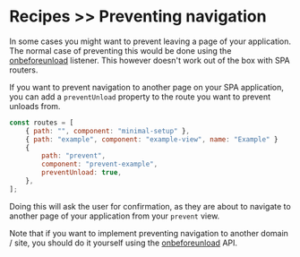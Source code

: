 # Recipes >> Preventing navigation

In some cases you might want to prevent leaving a page of your application. The normal case of preventing this
would be done using the [onbeforeunload](https://developer.mozilla.org/en-US/docs/Web/API/WindowEventHandlers/onbeforeunload)
listener. This however doesn't work out of the box with SPA routers.

If you want to prevent navigation to another page on your SPA application, you can add a `preventUnload` property
to the route you want to prevent unloads from.

```javascript
const routes = [
    { path: "", component: "minimal-setup" },
    { path: "example", component: "example-view", name: "Example" }
    {
        path: "prevent",
        component: "prevent-example",
        preventUnload: true,
    },
];
```

Doing this will ask the user for confirmation, as they are about to navigate to another page of your application
from your `prevent` view.

Note that if you want to implement preventing navigation to another domain / site, you should do it yourself 
using the [onbeforeunload](https://developer.mozilla.org/en-US/docs/Web/API/WindowEventHandlers/onbeforeunload)
API.
